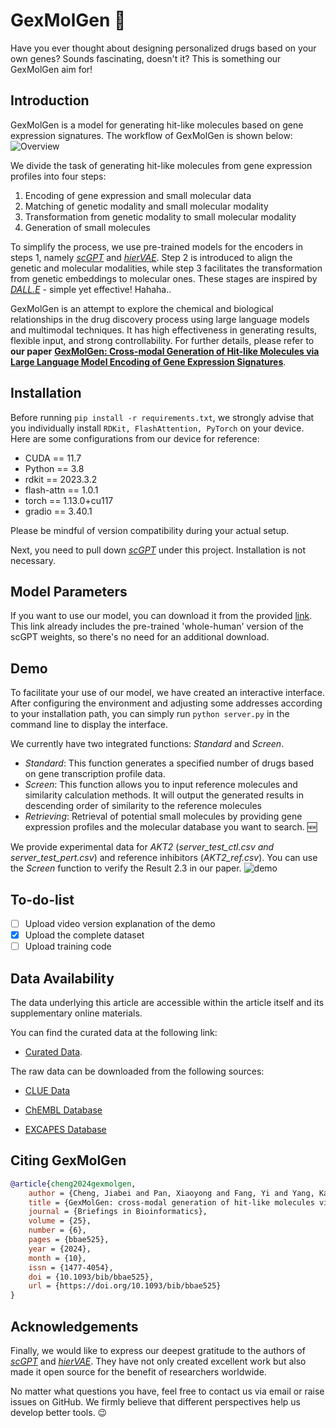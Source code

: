 # GexMolGen 🐰
Have you ever thought about designing personalized drugs based on your own genes? Sounds fascinating, doesn't it? This is something our GexMolGen aim for!
## Introduction
GexMolGen is a model for generating hit-like molecules based on gene expression signatures. The workflow of GexMolGen is shown below:
![Overview](https://github.com/Bunnybeibei/GexMolGen./assets/77224376/4402dedc-122f-4152-995f-9ce89a6f9fde)

We divide the task of generating hit-like molecules from gene expression profiles into four steps:
1. Encoding of gene expression and small molecular data
2. Matching of genetic modality and small molecular modality
3. Transformation from genetic modality to small molecular modality
4. Generation of small molecules

To simplify the process, we use pre-trained models for the encoders in steps 1, 
namely [*scGPT*](https://github.com/bowang-lab/scGPT) and [*hierVAE*](https://github.com/wengong-jin/hgraph2graph). 
Step 2 is introduced to align the genetic and molecular modalities, while step 3 facilitates the transformation from genetic embeddings to molecular ones. These stages are inspired by [*DALL.E*](https://github.com/openai/dall-e) - simple yet effective! Hahaha..

GexMolGen is an attempt to explore the chemical and biological relationships in the drug discovery process using large language models and multimodal techniques. It has high effectiveness in generating results, flexible input, and strong controllability. For further details, please refer to **our paper** [**GexMolGen: Cross-modal Generation of Hit-like Molecules via Large Language Model Encoding of Gene Expression Signatures**](https://doi.org/10.1093/bib/bbae525).

## Installation
Before running `pip install -r requirements.txt`, we strongly advise that you individually install `RDKit, FlashAttention, PyTorch` on your device. Here are some configurations from our device for reference:

- CUDA == 11.7
- Python == 3.8
- rdkit == 2023.3.2
- flash-attn == 1.0.1
- torch == 1.13.0+cu117
- gradio == 3.40.1

Please be mindful of version compatibility during your actual setup.

Next, you need to pull down [*scGPT*](https://github.com/bowang-lab/scGPT) under this project. Installation is not necessary.

## Model Parameters

If you want to use our model, you can download it from the provided [link](https://drive.google.com/file/d/1uc7f7qzUjX3e7fSvPxYAzado6jY5myec/view?usp=drive_link). This link already includes the pre-trained 'whole-human' version of the scGPT weights, so there's no need for an additional download.

## Demo
To facilitate your use of our model, we have created an interactive interface. After configuring the environment and adjusting some addresses according to your installation path, 
you can simply run `python server.py` in the command line to display the interface.

We currently have two integrated functions: *Standard* and *Screen*.

- *Standard*: This function generates a specified number of drugs based on gene transcription profile data.
- *Screen*: This function allows you to input reference molecules and similarity calculation methods. It will output the generated results in descending order of similarity to the reference molecules
- *Retrieving*: Retrieval of potential small molecules by providing gene expression profiles and the molecular database you want to search. 🆕

We provide experimental data for *AKT2* (*server_test_ctl.csv and server_test_pert.csv*) 
and reference inhibitors (*AKT2_ref.csv*). You can use the *Screen* function to verify the Result 2.3 in our paper.
![demo](https://github.com/Bunnybeibei/GexMolGen/assets/77224376/b037b93a-5653-44fc-8c5a-82ae03dbf6b3)

## To-do-list
- [ ] Upload video version explanation of the demo
- [x] Upload the complete dataset
- [ ] Upload training code

## Data Availability

The data underlying this article are accessible within the article itself and its supplementary online materials.

You can find the curated data at the following link: 

- [Curated Data](https://zenodo.org/records/11100665?token=eyJhbGciOiJIUzUxMiIsImlhdCI6MTcxNDYyNzUzOSwiZXhwIjoxNzk4Njc1MTk5fQ.eyJpZCI6IjM3ZmFkNGU4LWViMDYtNGNkNy1iOTc4LWI0ZTBkMDk2OWI0YyIsImRhdGEiOnt9LCJyYW5kb20iOiJhOGJjZDM5NWFkY2ZiNDAwNjAzYzIwMTg2ODNjYWI2NCJ9.dADyS-0PBsFKr_z1yDdcDnoGoY5PFOSbnYtt6aIz4RLoNxykoIQffAlzQDPbFgqnZJmp7PmjNXPCXHkDMuZHuA).

The raw data can be downloaded from the following sources:

- [CLUE Data](https://clue.io/data/CMap2020#LINCS2020)

- [ChEMBL Database](https://www.ebi.ac.uk/chembl/)

- [EXCAPES Database](https://solr.ideaconsult.net/search/excape/)

## Citing GexMolGen
```bibtex
@article{cheng2024gexmolgen,
    author = {Cheng, Jiabei and Pan, Xiaoyong and Fang, Yi and Yang, Kaiyuan and Xue, Yiming and Yan, Qingran and Yuan, Ye},
    title = {GexMolGen: cross-modal generation of hit-like molecules via large language model encoding of gene expression signatures},
    journal = {Briefings in Bioinformatics},
    volume = {25},
    number = {6},
    pages = {bbae525},
    year = {2024},
    month = {10},
    issn = {1477-4054},
    doi = {10.1093/bib/bbae525},
    url = {https://doi.org/10.1093/bib/bbae525}
}
```

## Acknowledgements
Finally, we would like to express our deepest gratitude to the authors of [*scGPT*](https://github.com/bowang-lab/scGPT) and [*hierVAE*](https://github.com/wengong-jin/hgraph2graph). 
They have not only created excellent work but also made it open source for the benefit of researchers worldwide.

No matter what questions you have, feel free to contact us via email or raise issues on GitHub. We firmly believe that different perspectives help us develop better tools. 😉


